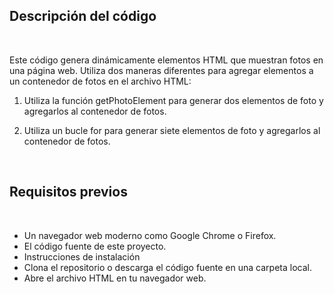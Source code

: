 <h2>Descripción del código</h2>
<br>

<p>
Este código genera dinámicamente elementos HTML que muestran fotos en una página web. Utiliza dos maneras diferentes para agregar elementos a un contenedor de fotos en el archivo HTML:

1. Utiliza la función getPhotoElement para generar dos elementos de foto y agregarlos al contenedor de fotos.

2. Utiliza un bucle for para generar siete elementos de foto y agregarlos al contenedor de fotos.
<br>

<h2>Requisitos previos</h2>
<br>
<ul>
<li>Un navegador web moderno como Google Chrome o Firefox.</li>

<li>El código fuente de este proyecto.</li>

<li>Instrucciones de instalación</li>

<li>Clona el repositorio o descarga el código fuente en una carpeta local.</li>

<li>Abre el archivo HTML en tu navegador web.</li>
</p>
</ul>
